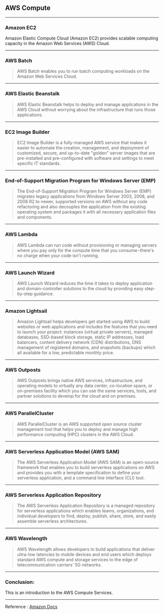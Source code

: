## AWS Compute

---
### Amazon EC2 

> 
Amazon Elastic Compute Cloud (Amazon EC2) provides scalable computing capacity in the Amazon Web Services (AWS) Cloud.

---

### AWS Batch

> AWS Batch enables you to run batch computing workloads on the Amazon Web Services Cloud.

---

### AWS Elastic Beanstalk

> AWS Elastic Beanstalk helps to deploy and manage applications in the AWS Cloud without worrying about the infrastructure that runs those applications.

---

### EC2 Image Builder 

> EC2 Image Builder is a fully-managed AWS service that makes it easier to automate the creation, management, and deployment of customized, secure, and up-to-date "golden" server images that are pre-installed and pre-configured with software and settings to meet specific IT standards.

---

### End-of-Support Migration Program for Windows Server (EMP)

> The End-of-Support Migration Program for Windows Server (EMP) migrates legacy applications from Windows Server 2003, 2008, and 2008 R2 to newer, supported versions on AWS without any code refactoring and also decouples the application from the existing operating system and packages it with all necessary application files and components.

---

### AWS Lambda

> AWS Lambda can run code without provisioning or managing servers where you pay only for the compute time that you consume - there's no charge when your code isn't running.

---

### AWS Launch Wizard

> AWS Launch Wizard reduces the time it takes to deploy application and domain-controller solutions to the cloud by providing easy step-by-step guidance.

---

### Amazon Lightsail

> Amazon Lightsail helps developers get started using AWS to build websites or web applications and includes the features that you need to launch your project: instances (virtual private servers), managed databases, SSD-based block storage, static IP addresses, load balancers, content delivery network (CDN) distributions, DNS management of registered domains, and snapshots (backups) which all available for a low, predictable monthly price.

---

### AWS Outposts

> AWS Outposts brings native AWS services, infrastructure, and operating models to virtually any data center, co-location space, or on-premises facility which you can use the same services, tools, and partner solutions to develop for the cloud and on premises.

---

### AWS ParallelCluster

> AWS ParallelCluster is an AWS supported open source cluster management tool that helps you to deploy and manage high performance computing (HPC) clusters in the AWS Cloud.

---

### AWS Serverless Application Model (AWS SAM)

> The AWS Serverless Application Model (AWS SAM) is an open-source framework that enables you to build serverless applications on AWS and provides you with a template specification to define your serverless application, and a command line interface (CLI) tool.

---

### AWS Serverless Application Repository

> The AWS Serverless Application Repository is a managed repository for serverless applications which enables teams, organizations, and individual developers to find, deploy, publish, share, store, and easily assemble serverless architectures.

---

### AWS Wavelength

> AWS Wavelength allows developers to build applications that deliver ultra-low latencies to mobile devices and end users which deploys standard AWS compute and storage services to the edge of telecommunication carriers' 5G networks.

---

### Conclusion:

This is an introduction to the AWS Compute Services. 

---

Reference : [Amazon Docs](https://docs.aws.amazon.com/)

